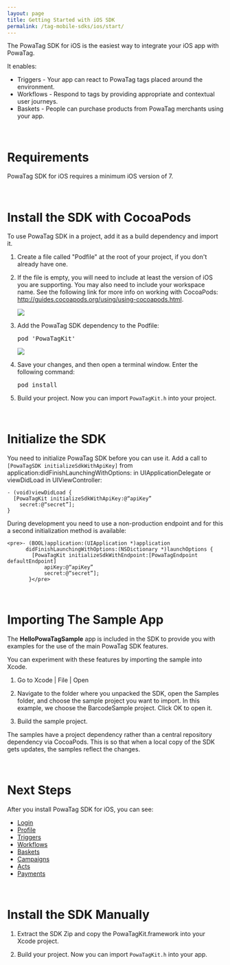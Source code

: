 ```yaml
---
layout: page
title: Getting Started with iOS SDK
permalink: /tag-mobile-sdks/ios/start/
---
```


The PowaTag SDK for iOS is the easiest way to integrate your iOS app with PowaTag.

It enables:

* Triggers - Your app can react to PowaTag tags placed around the environment.
* Workflows - Respond to tags by providing appropriate and contextual user journeys.
* Baskets - People can purchase products from PowaTag merchants using your app.

<br />

# Requirements

PowaTag SDK for iOS requires a minimum iOS version of 7.

<br />

# Install the SDK with CocoaPods

To use PowaTag SDK in a project, add it as a build dependency and import it.

1. Create a file called "Podfile" at the root of your project, if you don't already have one.

2. If the file is empty, you will need to include at least the version of iOS you are supporting. You may also need to include your workspace name. See the following link for more info on working with CocoaPods: http://guides.cocoapods.org/using/using-cocoapods.html.

    <img src="{{ '/images/powatag_mobile_sdks_ios_start_new_podfile.png' | prepend: site.baseurl }}" />

3. Add the PowaTag SDK dependency to the Podfile:

    <pre>pod 'PowaTagKit'</pre>

    <img src="{{ '/images/powatag_mobile_sdks_ios_start_podfile.png' | prepend: site.baseurl }}" />

4. Save your changes, and then open a terminal window. Enter the following command:

    <pre>pod install</pre>

5. Build your project. Now you can import `PowaTagKit.h` into your project.

<br />

# Initialize the SDK

You need to initialize PowaTag SDK before you can use it. Add a call to `[PowaTagSDK initializeSdkWithApiKey]` from application:didFinishLaunchingWithOptions: in UIApplicationDelegate or viewDidLoad in UIViewController:

    - (void)viewDidLoad {
      [PowaTagKit initializeSdkWithApiKey:@“apiKey”
		secret:@“secret”];
    }

During development you need to use a non-production endpoint and for this a second initialization method is available:

  	<pre>- (BOOL)application:(UIApplication *)application 
          didFinishLaunchingWithOptions:(NSDictionary *)launchOptions {
 			[PowaTagKit initializeSdkWithEndpoint:[PowaTagEndpoint defaultEndpoint]
  				apiKey:@“apiKey”
  				secret:@“secret”];
           }</pre>
			 
<br />

# Importing The Sample App

The **HelloPowaTagSample** app is included in the SDK to provide you with examples for the use of the main PowaTag SDK features. 

You can experiment with these features by importing the sample into Xcode.

1. Go to Xcode \| File \| Open

2. Navigate to the folder where you unpacked the SDK, open the Samples folder, and choose the sample project you want to import. In this example, we choose the BarcodeSample project. Click OK to open it.

3. Build the sample project.

The samples have a project dependency rather than a central repository dependency via CocoaPods. This is so that when a local copy of the SDK gets updates, the samples reflect the changes.

<br />

# Next Steps

After you install PowaTag SDK for iOS, you can see:

* [Login]({{site.baseurl}}/tag-mobile-sdks/ios/login/)
* [Profile]({{site.baseurl}}/tag-mobile-sdks/ios/profile/)
* [Triggers]({{site.baseurl}}/tag-mobile-sdks/ios/triggers/)
* [Workflows]({{site.baseurl}}/tag-mobile-sdks/ios/workflows/)
* [Baskets]({{site.baseurl}}/tag-mobile-sdks/ios/baskets/)
* [Campaigns]({{site.baseurl}}/tag-mobile-sdks/ios/campaigns/)
* [Acts]({{site.baseurl}}/tag-mobile-sdks/ios/acts/)
* [Payments]({{site.baseurl}}/tag-mobile-sdks/ios/payments/)

<br />

# Install the SDK Manually

1. Extract the SDK Zip and copy the PowaTagKit.framework into your Xcode project.

2. Build your project. Now you can import `PowaTagKit.h` into your app.
